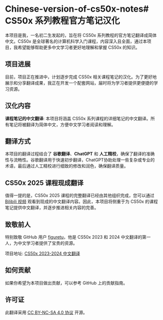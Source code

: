 # Chinese-version-of-cs50x-notes# CS50x 系列教程官方笔记汉化

本项目是我，一名初二生发起的，旨在将 CS50x 系列教程的官方笔记翻译成简体中文。CS50x 是全球著名的计算机科学入门课程，内容深入且全面，通过本项目，我希望能够帮助更多中文学习者更好地理解和掌握 CS50x 的知识。

## 项目进展

目前，项目正在推进中，计划逐步完成 CS50x 相关课程笔记的汉化。为了更好地展示和分享翻译成果，我正在开发一个配套网站，届时将为学习者提供更便捷的学习资源。

## 汉化内容

 **课程笔记的中文翻译**: 本项目将涵盖 CS50x 系列课程的详细笔记的中文翻译。所有笔记将被翻译为简体中文，方便中文学习者阅读和理解。

## 翻译方式

本项目的翻译过程结合了 **谷歌翻译**、**ChatGPT** 和 **人工精校**，确保了翻译的准确性与流畅性。谷歌翻译用于快速初步翻译，ChatGPT协助处理一些复杂或专业的术语，最后通过人工精校进行细致的修改和润色，确保翻译质量。

## CS50x 2025 课程现成翻译

值得一提的是，CS50x 2025 课程的完整翻译已经由其他组织完成，您可以通过 [Bilibili 视频](https://www.bilibili.com/video/BV1Ls6BYkEGk/) 观看到现成的中文翻译内容。因此，本项目将侧重于为 CS50x 的课程笔记提供中文翻译，并逐步推进相关内容的完善。

## 致敬前人

特别致敬 GitHub 用户 [figuretu](https://github.com/figuretu)，他是 CS50x 2023 和 2024 中文翻译的第一人，为中文学习者提供了宝贵的资源。

项目地址: [CS50x 2023-2024 中文翻译](https://github.com/figuretu/cs50x-2023-translation)

## 如何贡献

如果你希望为本项目做出贡献，可以参考 GitHub 上的贡献指南。

## 许可证

此翻译采用 [CC BY-NC-SA 4.0 协议](https://creativecommons.org/licenses/by-nc-sa/4.0/) 开源。
